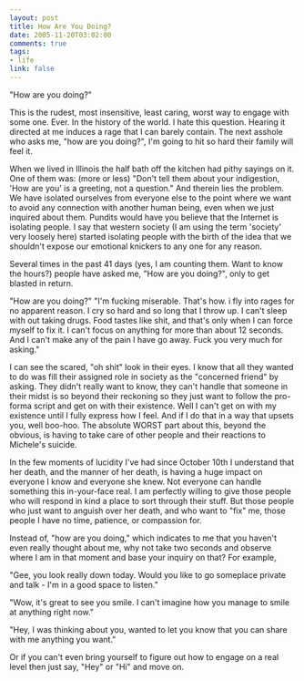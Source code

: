 ```yaml
--- 
layout: post
title: How Are You Doing?
date: 2005-11-20T03:02:00
comments: true
tags:
- life
link: false
---
```

"How are you doing?"

This is the rudest, most insensitive, least caring, worst way to engage with some one. Ever. In the history of the world. I hate this question. Hearing it directed at me induces a rage that I can barely contain. The next asshole who asks me, "how are you doing?", I'm going to hit so hard their family will feel it.

When we lived in Illinois the half bath off the kitchen had pithy sayings on it. One of them was: (more or less) "Don't tell them about your indigestion, 'How are you' is a greeting, not a question." And therein lies the problem. We have isolated ourselves from everyone else to the point where we want to avoid any connection with another human being, even when we just inquired about them. Pundits would have you believe that the Internet is isolating people. I say that western society (I am using the term 'society' very loosely here) started isolating people with the birth of the idea that we shouldn't expose our emotional knickers to any one for any reason.

Several times in the past 41 days (yes, I am counting them. Want to know the hours?) people have asked me, "How are you doing?", only to get blasted in return.

"How are you doing?"
"I'm fucking miserable. That's how. i fly into rages for no apparent reason. I cry so hard and so long that I throw up. I can't sleep with out taking drugs. Food tastes like shit, and that's only when I can force myself to fix it. I can't focus on anything for more than about 12 seconds. And I can't make any of the pain I have go away. Fuck you very much for asking."

I can see the scared, "oh shit" look in their eyes. I know that all they wanted to do was fill their assigned role in society as the "concerned friend" by asking. They didn't really want to know, they can't handle that someone in their midst is so beyond their reckoning so they just want to follow the pro-forma script and get on with their existence. Well I can't get on with my existence until I fully express how I feel. And if I do that in a way that upsets you, well boo-hoo. The absolute WORST part about this, beyond the obvious, is having to take care of other people and their reactions to Michele's suicide.

In the few moments of lucidity I've had since October 10th I understand that her death, and the manner of her death, is having a huge impact on everyone I know and everyone she knew. Not everyone can handle something this in-your-face real. I am perfectly willing to give those people who will respond in kind a place to sort through their stuff. But those people who just want to anguish over her death, and who want to "fix" me, those people I have no time, patience, or compassion for.

Instead of, "how are you doing," which indicates to me that you haven't even really thought about me, why not take two seconds and observe where I am in that moment and base your inquiry on that? For example,

"Gee, you look really down today. Would you like to go someplace private and talk - I'm in a good space to listen."

"Wow, it's great to see you smile. I can't imagine how you manage to smile at anything right now."

"Hey, I was thinking about you, wanted to let you know that you can share with me anything you want."

Or if you can't even bring yourself to figure out how to engage on a real level then just say, "Hey" or "Hi" and move on.

